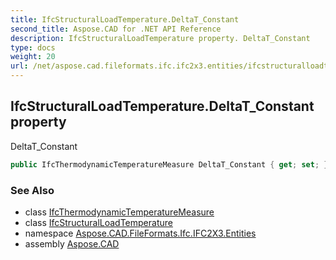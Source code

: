 ```yaml
---
title: IfcStructuralLoadTemperature.DeltaT_Constant
second_title: Aspose.CAD for .NET API Reference
description: IfcStructuralLoadTemperature property. DeltaT_Constant
type: docs
weight: 20
url: /net/aspose.cad.fileformats.ifc.ifc2x3.entities/ifcstructuralloadtemperature/deltat_constant/
---
```

## IfcStructuralLoadTemperature.DeltaT_Constant property

DeltaT_Constant

```csharp
public IfcThermodynamicTemperatureMeasure DeltaT_Constant { get; set; }
```

### See Also

* class [IfcThermodynamicTemperatureMeasure](../../../aspose.cad.fileformats.ifc.ifc2x3.types/ifcthermodynamictemperaturemeasure/)
* class [IfcStructuralLoadTemperature](../)
* namespace [Aspose.CAD.FileFormats.Ifc.IFC2X3.Entities](../../ifcstructuralloadtemperature/)
* assembly [Aspose.CAD](../../../)


